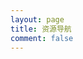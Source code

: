 ```yaml
---
layout: page
title: 资源导航
comment: false
---
```


<Nav/>

<script lang="ts" setup>
    import Nav from './nav.vue';
</script>

<style lang="scss" scoped>

</style>

